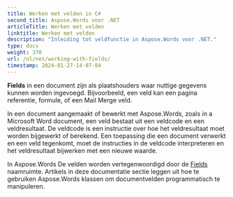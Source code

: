 ```yaml
---
title: Werken met velden in C#
second_title: Aspose.Words voor .NET
articleTitle: Werken met velden
linktitle: Werken met velden
description: "Inleiding tot veldfunctie in Aspose.Words voor .NET."
type: docs
weight: 370
url: /nl/net/working-with-fields/
timestamp: 2024-01-27-14-07-04
---
```


**Fields** in een document zijn als plaatshouders waar nuttige gegevens kunnen worden ingevoegd. Bijvoorbeeld, een veld kan een pagina referentie, formule, of een Mail Merge veld.

In een document aangemaakt of bewerkt met Aspose.Words, zoals in a Microsoft Word document, een veld bestaat uit een veldcode en een veldresultaat. De veldcode is een instructie over hoe het veldresultaat moet worden bijgewerkt of berekend. Een toepassing die een document verwerkt en een veld tegenkomt, moet de instructies in de veldcode interpreteren en het veldresultaat bijwerken met een nieuwe waarde.

In Aspose.Words De velden worden vertegenwoordigd door de [Fields](https://reference.aspose.com/words/net/aspose.words.fields/) naamruimte. Artikels in deze documentatie sectie leggen uit hoe te gebruiken Aspose.Words klassen om documentvelden programmatisch te manipuleren.
